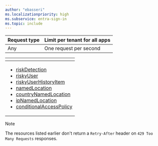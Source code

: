 ```yaml
---
author: "ebasseri"
ms.localizationpriority: high
ms.subservice: entra-sign-in
ms.topic: include
---
```

<!-- markdownlint-disable MD041 -->

| Request type | Limit per tenant for all apps |
| ------------ | ------- |
| Any | One request per second |

| <!-- fake header--> |
|---|
| <ul><li> [riskDetection](/graph/api/resources/riskdetection) <li> [riskyUser](/graph/api/resources/riskyuser) <li> [riskyUserHistoryItem](/graph/api/resources/riskyuserhistoryitem) <li> [namedLocation](/graph/api/resources/namedlocation) <li> [countryNamedLocation](/graph/api/resources/countrynamedlocation) <li> [ipNamedLocation](/graph/api/resources/ipnamedlocation) <li> [conditionalAccessPolicy](/graph/api/resources/conditionalaccesspolicy) </ul> |

> [!NOTE]
> The resources listed earlier don't return a `Retry-After` header on `429 Too Many Requests` responses.